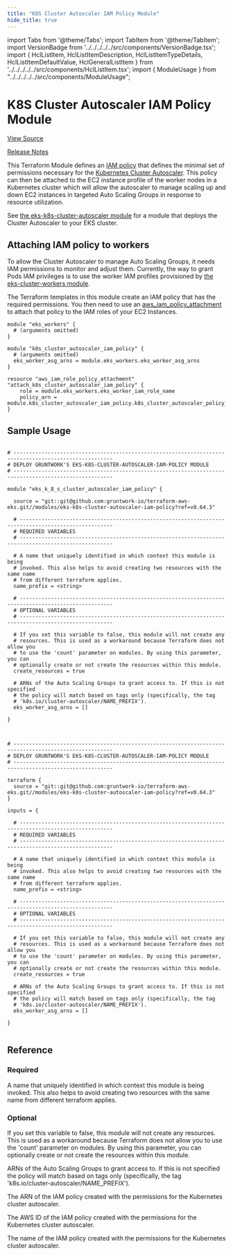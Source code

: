 ```yaml
---
title: "K8S Cluster Autoscaler IAM Policy Module"
hide_title: true
---
```


import Tabs from '@theme/Tabs';
import TabItem from '@theme/TabItem';
import VersionBadge from '../../../../../src/components/VersionBadge.tsx';
import { HclListItem, HclListItemDescription, HclListItemTypeDetails, HclListItemDefaultValue, HclGeneralListItem } from '../../../../../src/components/HclListItem.tsx';
import { ModuleUsage } from "../../../../../src/components/ModuleUsage";

<VersionBadge repoTitle="Amazon EKS" version="0.64.3" lastModifiedVersion="0.64.3"/>

# K8S Cluster Autoscaler IAM Policy Module

<a href="https://github.com/gruntwork-io/terraform-aws-eks/tree/v0.64.3/modules/eks-k8s-cluster-autoscaler-iam-policy" className="link-button" title="View the source code for this module in GitHub.">View Source</a>

<a href="https://github.com/gruntwork-io/terraform-aws-eks/releases/tag/v0.64.3" className="link-button" title="Release notes for only versions which impacted this module.">Release Notes</a>

This Terraform Module defines an [IAM
policy](http://docs.aws.amazon.com/AmazonCloudWatch/latest/DeveloperGuide/QuickStartEC2Instance.html#d0e22325) that
defines the minimal set of permissions necessary for the [Kubernetes Cluster
Autoscaler](https://github.com/kubernetes/autoscaler/blob/b6d53e8/cluster-autoscaler/README.md). This policy can then be
attached to the EC2 instance profile of the worker nodes in a Kubernetes cluster which will allow the autoscaler to
manage scaling up and down EC2 instances in targeted Auto Scaling Groups in response to resource utilization.

See [the eks-k8s-cluster-autoscaler module](https://github.com/gruntwork-io/terraform-aws-eks/tree/v0.64.3/modules/eks-k8s-cluster-autoscaler) for a module that deploys the Cluster
Autoscaler to your EKS cluster.

## Attaching IAM policy to workers

To allow the Cluster Autoscaler to manage Auto Scaling Groups, it needs IAM permissions to monitor and adjust them.
Currently, the way to grant Pods IAM privileges is to use the worker IAM profiles provisioned by [the
eks-cluster-workers module](https://github.com/gruntwork-io/terraform-aws-eks/tree/v0.64.3/modules/eks-cluster-workers/README.md#how-do-you-add-additional-iam-policies).

The Terraform templates in this module create an IAM policy that has the required permissions. You then need to use an
[aws_iam_policy_attachment](https://www.terraform.io/docs/providers/aws/r/iam_policy_attachment.html) to attach that
policy to the IAM roles of your EC2 Instances.

```hcl
module "eks_workers" {
  # (arguments omitted)
}

module "k8s_cluster_autoscaler_iam_policy" {
  # (arguments omitted)
  eks_worker_asg_arns = module.eks_workers.eks_worker_asg_arns
}

resource "aws_iam_role_policy_attachment" "attach_k8s_cluster_autoscaler_iam_policy" {
    role = module.eks_workers.eks_worker_iam_role_name
    policy_arn = module.k8s_cluster_autoscaler_iam_policy.k8s_cluster_autoscaler_policy_arn
}
```

## Sample Usage

<Tabs>
<TabItem value="terraform" label="Terraform" default>

```hcl title="main.tf"

# ------------------------------------------------------------------------------------------------------
# DEPLOY GRUNTWORK'S EKS-K8S-CLUSTER-AUTOSCALER-IAM-POLICY MODULE
# ------------------------------------------------------------------------------------------------------

module "eks_k_8_s_cluster_autoscaler_iam_policy" {

  source = "git::git@github.com:gruntwork-io/terraform-aws-eks.git//modules/eks-k8s-cluster-autoscaler-iam-policy?ref=v0.64.3"

  # ----------------------------------------------------------------------------------------------------
  # REQUIRED VARIABLES
  # ----------------------------------------------------------------------------------------------------

  # A name that uniquely identified in which context this module is being
  # invoked. This also helps to avoid creating two resources with the same name
  # from different terraform applies.
  name_prefix = <string>

  # ----------------------------------------------------------------------------------------------------
  # OPTIONAL VARIABLES
  # ----------------------------------------------------------------------------------------------------

  # If you set this variable to false, this module will not create any
  # resources. This is used as a workaround because Terraform does not allow you
  # to use the 'count' parameter on modules. By using this parameter, you can
  # optionally create or not create the resources within this module.
  create_resources = true

  # ARNs of the Auto Scaling Groups to grant access to. If this is not specified
  # the policy will match based on tags only (specifically, the tag
  # 'k8s.io/cluster-autoscaler/NAME_PREFIX').
  eks_worker_asg_arns = []

}


```

</TabItem>
<TabItem value="terragrunt" label="Terragrunt" default>

```hcl title="terragrunt.hcl"

# ------------------------------------------------------------------------------------------------------
# DEPLOY GRUNTWORK'S EKS-K8S-CLUSTER-AUTOSCALER-IAM-POLICY MODULE
# ------------------------------------------------------------------------------------------------------

terraform {
  source = "git::git@github.com:gruntwork-io/terraform-aws-eks.git//modules/eks-k8s-cluster-autoscaler-iam-policy?ref=v0.64.3"
}

inputs = {

  # ----------------------------------------------------------------------------------------------------
  # REQUIRED VARIABLES
  # ----------------------------------------------------------------------------------------------------

  # A name that uniquely identified in which context this module is being
  # invoked. This also helps to avoid creating two resources with the same name
  # from different terraform applies.
  name_prefix = <string>

  # ----------------------------------------------------------------------------------------------------
  # OPTIONAL VARIABLES
  # ----------------------------------------------------------------------------------------------------

  # If you set this variable to false, this module will not create any
  # resources. This is used as a workaround because Terraform does not allow you
  # to use the 'count' parameter on modules. By using this parameter, you can
  # optionally create or not create the resources within this module.
  create_resources = true

  # ARNs of the Auto Scaling Groups to grant access to. If this is not specified
  # the policy will match based on tags only (specifically, the tag
  # 'k8s.io/cluster-autoscaler/NAME_PREFIX').
  eks_worker_asg_arns = []

}


```

</TabItem>
</Tabs>




## Reference

<Tabs>
<TabItem value="inputs" label="Inputs" default>

### Required

<HclListItem name="name_prefix" requirement="required" type="string">
<HclListItemDescription>

A name that uniquely identified in which context this module is being invoked. This also helps to avoid creating two resources with the same name from different terraform applies.

</HclListItemDescription>
</HclListItem>

### Optional

<HclListItem name="create_resources" requirement="optional" type="bool">
<HclListItemDescription>

If you set this variable to false, this module will not create any resources. This is used as a workaround because Terraform does not allow you to use the 'count' parameter on modules. By using this parameter, you can optionally create or not create the resources within this module.

</HclListItemDescription>
<HclListItemDefaultValue defaultValue="true"/>
</HclListItem>

<HclListItem name="eks_worker_asg_arns" requirement="optional" type="list(string)">
<HclListItemDescription>

ARNs of the Auto Scaling Groups to grant access to. If this is not specified the policy will match based on tags only (specifically, the tag 'k8s.io/cluster-autoscaler/NAME_PREFIX').

</HclListItemDescription>
<HclListItemDefaultValue defaultValue="[]"/>
</HclListItem>

</TabItem>
<TabItem value="outputs" label="Outputs">

<HclListItem name="k8s_cluster_autoscaler_policy_arn">
<HclListItemDescription>

The ARN of the IAM policy created with the permissions for the Kubernetes cluster autoscaler.

</HclListItemDescription>
</HclListItem>

<HclListItem name="k8s_cluster_autoscaler_policy_id">
<HclListItemDescription>

The AWS ID of the IAM policy created with the permissions for the Kubernetes cluster autoscaler.

</HclListItemDescription>
</HclListItem>

<HclListItem name="k8s_cluster_autoscaler_policy_name">
<HclListItemDescription>

The name of the IAM policy created with the permissions for the Kubernetes cluster autoscaler.

</HclListItemDescription>
</HclListItem>

</TabItem>
</Tabs>


<!-- ##DOCS-SOURCER-START
{
  "originalSources": [
    "https://github.com/gruntwork-io/terraform-aws-eks/tree/v0.64.3/modules/eks-k8s-cluster-autoscaler-iam-policy/readme.md",
    "https://github.com/gruntwork-io/terraform-aws-eks/tree/v0.64.3/modules/eks-k8s-cluster-autoscaler-iam-policy/variables.tf",
    "https://github.com/gruntwork-io/terraform-aws-eks/tree/v0.64.3/modules/eks-k8s-cluster-autoscaler-iam-policy/outputs.tf"
  ],
  "sourcePlugin": "module-catalog-api",
  "hash": "38ecf91163357dfed790162866309442"
}
##DOCS-SOURCER-END -->
